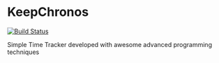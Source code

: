 # KeepChronos
[![Build Status](https://travis-ci.org/andryxxx/KeepChronos.svg?branch=master)](https://travis-ci.org/andryxxx/KeepChronos)

Simple Time Tracker developed with awesome advanced programming techniques

